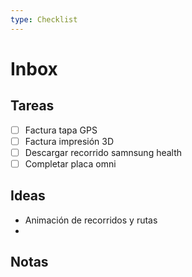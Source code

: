 ```yaml
---
type: Checklist
---
```


# Inbox

## Tareas

- [ ] Factura tapa GPS
- [ ] Factura impresión 3D
- [ ] Descargar recorrido samnsung health
- [ ] Completar placa omni 

## Ideas
- Animación de recorridos y rutas
- 

## Notas
